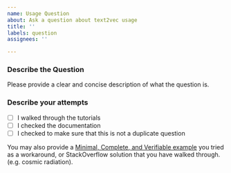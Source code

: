 ```yaml
---
name: Usage Question
about: Ask a question about text2vec usage
title: ''
labels: question
assignees: ''

---
```


### Describe the Question
Please provide a clear and concise description of what the question is.

### Describe your attempts
- [ ] I walked through the tutorials
- [ ] I checked the documentation
- [ ] I checked to make sure that this is not a duplicate question

You may also provide a [Minimal, Complete, and Verifiable example](https://stackoverflow.com/help/mcve) you tried as a workaround, or StackOverflow solution that you have walked through. (e.g. cosmic radiation).
